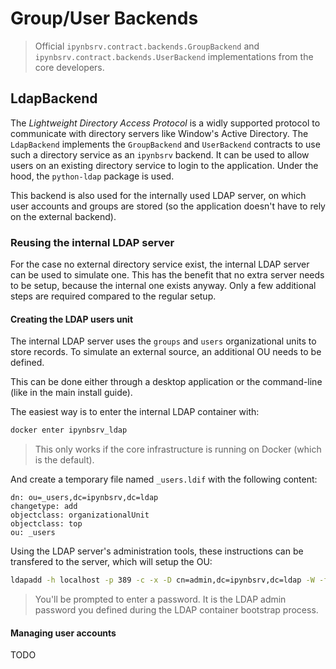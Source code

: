 # Group/User Backends

> Official `ipynbsrv.contract.backends.GroupBackend` and `ipynbsrv.contract.backends.UserBackend` implementations from the core developers.

## LdapBackend

The *Lightweight Directory Access Protocol* is a widly supported protocol to communicate with directory servers like Window's Active Directory. The `LdapBackend` implements the `GroupBackend` and `UserBackend` contracts to use such a directory service as an `ipynbsrv` backend. It can be used to allow users on an existing directory service to login to the application. Under the hood, the `python-ldap` package is used.

This backend is also used for the internally used LDAP server, on which user accounts and groups are stored (so the application doesn't have to rely on the external backend).

### Reusing the internal LDAP server

For the case no external directory service exist, the internal LDAP server can be used to simulate one. This has the benefit that no extra server needs to be setup, because the internal one exists anyway. Only a few additional steps are required compared to the regular setup.

#### Creating the LDAP users unit

The internal LDAP server uses the `groups` and `users` organizational units to store records. To simulate an external source, an additional OU needs to be defined.

This can be done either through a desktop application or the command-line (like in the main install guide).

The easiest way is to enter the internal LDAP container with:

```bash
docker enter ipynbsrv_ldap
```

> This only works if the core infrastructure is running on Docker (which is the default).

And create a temporary file named `_users.ldif` with the following content:

```
dn: ou=_users,dc=ipynbsrv,dc=ldap
changetype: add
objectclass: organizationalUnit
objectclass: top
ou: _users
```

Using the LDAP server's administration tools, these instructions can be transfered to the server, which will setup the OU:

```bash
ldapadd -h localhost -p 389 -c -x -D cn=admin,dc=ipynbsrv,dc=ldap -W -f _users.ldif
```

> You'll be prompted to enter a password. It is the LDAP admin password you defined during the LDAP container bootstrap process.

#### Managing user accounts

TODO 